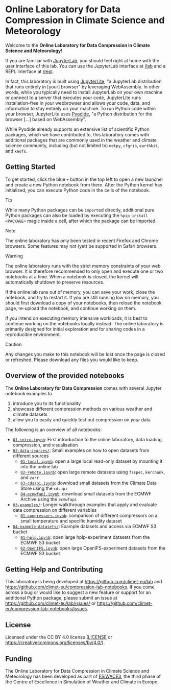 # Online Laboratory for Data Compression in Climate Science and Meteorology

Welcome to the **Online Laboratory for Data Compression in Climate Science and Meteorology**!

If you are familiar with [JupyterLab](https://jupyter.org/), you should feel right at home with the user interface of this lab. You can use the JupyterLab interface at [/lab](/lab) and a REPL interface at [/repl](/repl).

In fact, this laboratory is built using [JupyterLite](https://jupyterlite.readthedocs.io/en/stable/), "a JupyterLab distribution that runs entirely in [your] browser" by leveraging WebAssembly. In other words, while you typically need to install JupyterLab on your own machine or connect to a server that executes your code, JupyterLite runs installation-free in your webbrowser and allows your code, data, and information to stay entirely on your machine. To run Python code within your browser, JupyterLite uses [Pyodide](https://pyodide.org/en/stable/), "a Python distribution for the browser [...] based on WebAssembly".

While Pyodide already supports an extensive list of scientific Python packages, which we have contributed to, this laboratory comes with additional packages that are commonly used in the weather and climate science community, including (but not limited to) `metpy`, `cfgrib`, `earthkit`, and `xeofs`.


## Getting Started

To get started, click the blue `+` button in the top left to open a new launcher and create a new Python notebook from there. After the Python kernel has initialised, you can execute Python code in the cells of the notebook.

> [!TIP]
> While many Python packages can be `import`ed directly, additional pure Python packages can also be loaded by executing the `%pip install <PACKAGE>` magic inside a cell, after which the package can be imported.

> [!NOTE]
> The online laboratory has only been tested in recent Firefox and Chrome browsers. Some features may not (yet) be supported in Safari browsers.

> [!WARNING]
> The online laboratory runs with the strict memory constraints of your web browser. It is therefore recommended to only open and execute one or two notebooks at a time. When a notebook is closed, the kernel will automatically shutdown to preserve resources.
>
> If the online lab runs out of memory, you can save your work, close the notebook, and try to restart it. If you are still running low on memory, you should first download a copy of your notebooks, then reload the notebook page, re-upload the notebook, and continue working on them.
>
> If you intend on executing memory intensive workloads, it is best to continue working on the notebooks locally instead. The online laboratory is primarily designed for initial exploration and for sharing codes in a reproducible environment.

> [!CAUTION]
> Any changes you make to this notebook will be lost once the page is closed or refreshed. Please download any files you would like to keep.


## Overview of the provided notebooks

The **Online Laboratory for Data Compression** comes with several Jupyter notebook examples to

1. introduce you to its functionality
2. showcase different compression methods on various weather and climate datasets
3. allow you to easily and quickly test out compression on *your* data

The following is an overview of all notebooks:

- [`01-intro.ipynb`](01-intro.ipynb): First introduction to the online laboratory, data loading, compression, and visualisation
- [`02-data-sources/`](02-data-sources/README.md): Small examples on how to open datasets from different sources
  - [`01-local.ipynb`](02-data-sources/01-local.ipynb): open a large local read-only dataset by mounting it into the online lab
  - [`02-remote.ipynb`](02-data-sources/02-remote.ipynb): open large remote datasets using `fsspec`, `kerchunk`, and `zarr`
  - [`03-cdsapi.ipynb`](02-data-sources/03-cdsapi.ipynb): download small datasets from the Climate Data Store using the `cdsapi`
  - [`04-ecmwfapi.ipynb`](02-data-sources/04-ecmwfapi.ipynb): download small datasets from the ECMWF Archive using the `ecmwfapi`
- [`03-examples/`](03-examples/README.md): Longer walkthrough examples that apply and evaluate data compression on different variables
  - [`01-compressors.ipynb`](03-examples/01-compressors.ipynb): comparison of different compressors on a small temperature and specific humidity dataset
- [`04-example-datasets/`](04-example-datasets/README.md): Example datasets and access via ECMWF S3 bucket
  - [`01-hplp.ipynb`](04-example-datasets/01-hplp.ipynb): open large hplp-experiment datasets from the ECMWF S3 bucket
  - [`02-OpenIFS.ipynb`](04-example-datasets/02-OpenIFS.ipynb): open large OpenIFS-experiment datasets from the ECMWF S3 bucket 



## Getting Help and Contributing

This laboratory is being developed at https://github.com/climet-eu/lab and https://github.com/climet-eu/compression-lab-notebooks. If you come across a bug or would like to suggest a new feature or support for an additional Python package, please submit an issue at https://github.com/climet-eu/lab/issues/ or https://github.com/climet-eu/compression-lab-notebooks/issues.


## License

Licensed under the CC BY 4.0 license ([LICENSE](LICENSE.txt) or https://creativecommons.org/licenses/by/4.0/).


## Funding

The Online Laboratory for Data Compression in Climate Science and Meteorology has been developed as part of [ESiWACE3](https://www.esiwace.eu), the third phase of the Centre of Excellence in Simulation of Weather and Climate in Europe.
